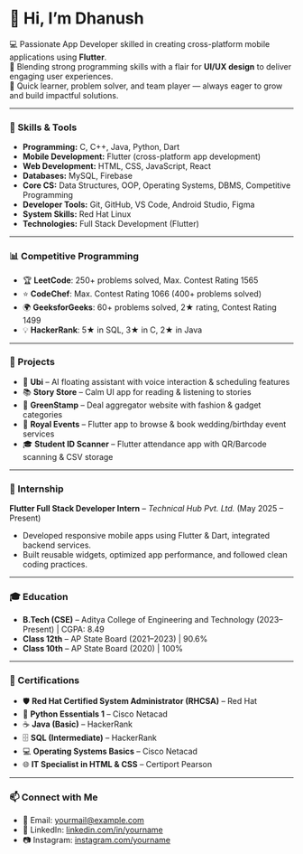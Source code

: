 # 👋 Hi, I’m Dhanush

💻 Passionate App Developer skilled in creating cross-platform mobile applications using **Flutter**.  
🌱 Blending strong programming skills with a flair for **UI/UX design** to deliver engaging user experiences.  
🎯 Quick learner, problem solver, and team player — always eager to grow and build impactful solutions.  

---

### 🚀 Skills & Tools
- **Programming:** C, C++, Java, Python, Dart  
- **Mobile Development:** Flutter (cross-platform app development)  
- **Web Development:** HTML, CSS, JavaScript, React  
- **Databases:** MySQL, Firebase  
- **Core CS:** Data Structures, OOP, Operating Systems, DBMS, Competitive Programming  
- **Developer Tools:** Git, GitHub, VS Code, Android Studio, Figma  
- **System Skills:** Red Hat Linux  
- **Technologies:** Full Stack Development (Flutter)  

---

### 📊 Competitive Programming
- 🏆 **LeetCode**: 250+ problems solved, Max. Contest Rating 1565  
- ⭐ **CodeChef**: Max. Contest Rating 1066 (400+ problems solved)  
- 🌍 **GeeksforGeeks**: 60+ problems solved, 2★ rating, Contest Rating 1499  
- 💡 **HackerRank**: 5★ in SQL, 3★ in C, 2★ in Java  

---

### 💼 Projects
- 🤖 **Ubi** – AI floating assistant with voice interaction & scheduling features  
- 📚 **Story Store** – Calm UI app for reading & listening to stories  
- 🌱 **GreenStamp** – Deal aggregator website with fashion & gadget categories  
- 🎉 **Royal Events** – Flutter app to browse & book wedding/birthday event services  
- 🎓 **Student ID Scanner** – Flutter attendance app with QR/Barcode scanning & CSV storage  

---

### 🏢 Internship
**Flutter Full Stack Developer Intern** – *Technical Hub Pvt. Ltd.* (May 2025 – Present)  
- Developed responsive mobile apps using Flutter & Dart, integrated backend services.  
- Built reusable widgets, optimized app performance, and followed clean coding practices.  

---

### 🎓 Education
- **B.Tech (CSE)** – Aditya College of Engineering and Technology (2023–Present) | CGPA: 8.49  
- **Class 12th** – AP State Board (2021–2023) | 90.6%  
- **Class 10th** – AP State Board (2020) | 100%  

---

### 📜 Certifications
- 🛡️ **Red Hat Certified System Administrator (RHCSA)** – Red Hat  
- 🐍 **Python Essentials 1** – Cisco Netacad  
- ☕ **Java (Basic)** – HackerRank  
- 🗄️ **SQL (Intermediate)** – HackerRank  
- 💻 **Operating Systems Basics** – Cisco Netacad  
- 🌐 **IT Specialist in HTML & CSS** – Certiport Pearson  

---

### 📫 Connect with Me
- 📧 Email: yourmail@example.com  
- 💼 LinkedIn: [linkedin.com/in/yourname](https://linkedin.com/in/yourname)  
- 📷 Instagram: [instagram.com/yourname](https://instagram.com/yourname)  
